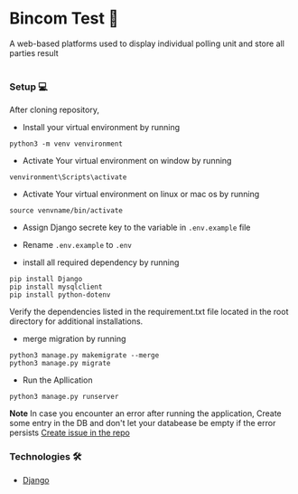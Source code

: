# Bincom Test 🤹

A web-based platforms used to display individual polling unit and store all parties result <br />
<br />

### Setup 💻
After cloning repository,

- Install your virtual environment by running 
```{r}
python3 -m venv venvironment
```

-  Activate Your virtual environment on window by running
```{r}
venvironment\Scripts\activate
```

- Activate Your virtual environment on linux or mac os by running
```{r}
source venvname/bin/activate
```

- Assign Django secrete key to the variable in `.env.example` file

- Rename `.env.example` to `.env`

- install all required dependency by running 
```{r}
pip install Django
pip install mysqlclient
pip install python-dotenv
```
Verify the dependencies listed in the requirement.txt file located in the root directory for additional installations.

- merge migration  by running
```{r}
python3 manage.py makemigrate --merge
python3 manage.py migrate
```

- Run the Apllication 
```{r}
python3 manage.py runserver
```

**Note** In case you encounter an error after running the application, Create some entry in the DB and don't let your databease be empty if the error persists [Create issue in the repo](https://github.com/KOLEAJEOLAYINKA/Preliminary-Test/issues) 

### Technologies 🛠
- [Django](https://www.djangoproject.com/)

